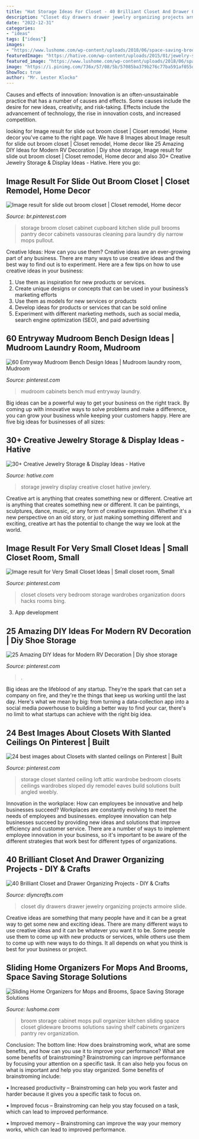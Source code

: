 ```yaml
---
title: "Hat Storage Ideas For Closet - 40 Brilliant Closet And Drawer Organizing Projects"
description: "Closet diy drawers drawer jewelry organizing projects armoire slide"
date: "2022-12-31"
categories:
- "ideas"
tags: ["ideas"]
images:
- "https://www.lushome.com/wp-content/uploads/2018/06/space-saving-broom-storage-solutions-2.jpg"
featuredImage: "https://hative.com/wp-content/uploads/2015/01/jewelry-storage-display-ideas/19-closet-jewlery-storage.jpg"
featured_image: "https://www.lushome.com/wp-content/uploads/2018/06/space-saving-broom-storage-solutions-2.jpg"
image: "https://i.pinimg.com/736x/57/08/5b/57085ba379b276c77ba591af055d2b28.jpg"
ShowToc: true
author: "Mr. Lester Klocko"
---
```



Causes and effects of innovation:
Innovation is an often-unsustainable practice that has a number of causes and effects. Some causes include the desire for new ideas, creativity, and risk-taking. Effects include the advancement of technology, the rise in innovation costs, and increased competition.

	

		
looking for Image result for slide out broom closet | Closet remodel, Home decor you've came to the right page. We have 8 Images about Image result for slide out broom closet | Closet remodel, Home decor like 25 Amazing DIY Ideas for Modern RV Decoration | Diy shoe storage, Image result for slide out broom closet | Closet remodel, Home decor and also 30+ Creative Jewelry Storage &amp; Display Ideas - Hative. Here you go:
		
    
## Image Result For Slide Out Broom Closet | Closet Remodel, Home Decor

<img loading=lazy src="https://i.pinimg.com/736x/57/08/5b/57085ba379b276c77ba591af055d2b28.jpg" onerror="this.onerror=null;this.src='https://tse2.mm.bing.net/th?id=OIP.mvhFJQBsDY9B4qXnlpSOFAHaLG&amp;pid=15.1';" alt="Image result for slide out broom closet | Closet remodel, Home decor">

_Source: br.pinterest.com_

>storage broom closet cabinet cupboard kitchen slide pull brooms pantry decor cabinets vassouras cleaning para laundry diy narrow mops pullout. 

	

Creative Ideas: How can you use them?
Creative ideas are an ever-growing part of any business. There are many ways to use creative ideas and the best way to find out is to experiment. Here are a few tips on how to use creative ideas in your business:
1. Use them as inspiration for new products or services.
2. Create unique designs or concepts that can be used in your business’s marketing efforts  
3. Use them as models for new services or products 
4. Develop ideas for products or services that can be sold online 
5. Experiment with different marketing methods, such as social media, search engine optimization (SEO), and paid advertising 

    
## 60 Entryway Mudroom Bench Design Ideas | Mudroom Laundry Room, Mudroom

<img loading=lazy src="https://i.pinimg.com/736x/00/5a/df/005adf0addc3bdfa37f49ce9098816d9.jpg" onerror="this.onerror=null;this.src='https://tse3.mm.bing.net/th?id=OIP.0MGg7uxRvqtMQKBq2ELCZgHaLG&amp;pid=15.1';" alt="60 Entryway Mudroom Bench Design Ideas | Mudroom laundry room, Mudroom">

_Source: pinterest.com_

>mudroom cabinets bench mud entryway laundry. 

	

Big ideas can be a powerful way to get your business on the right track. By coming up with innovative ways to solve problems and make a difference, you can grow your business while keeping your customers happy. Here are five big ideas for businesses of all sizes: 

    
## 30+ Creative Jewelry Storage &amp; Display Ideas - Hative

<img loading=lazy src="https://hative.com/wp-content/uploads/2015/01/jewelry-storage-display-ideas/19-closet-jewlery-storage.jpg" onerror="this.onerror=null;this.src='https://tse3.mm.bing.net/th?id=OIP.CcOPw0UBFo31M4naFHWcrwHaLH&amp;pid=15.1';" alt="30+ Creative Jewelry Storage &amp; Display Ideas - Hative">

_Source: hative.com_

>storage jewelry display creative closet hative jewlery. 

	

Creative art is anything that creates something new or different.
Creative art is anything that creates something new or different. It can be paintings, sculptures, dance, music, or any form of creative expression. Whether it's a new perspective on an old story, or just making something different and exciting, creative art has the potential to change the way we look at the world.

    
## Image Result For Very Small Closet Ideas | Small Closet Room, Small

<img loading=lazy src="https://i.pinimg.com/736x/12/29/ef/1229efed88703ad7b2cc2b982ca5a5e4.jpg" onerror="this.onerror=null;this.src='https://tse3.mm.bing.net/th?id=OIP.kcJEMyvZE2fWPdsaeuFmIQHaLI&amp;pid=15.1';" alt="Image result for Very Small Closet Ideas | Small closet room, Small">

_Source: pinterest.com_

>closet closets very bedroom storage wardrobes organization doors hacks rooms bing. 

	

3. App development 

    
## 25 Amazing DIY Ideas For Modern RV Decoration | Diy Shoe Storage

<img loading=lazy src="https://i.pinimg.com/736x/3d/6c/c8/3d6cc8c2fca574d8897a686eba919865.jpg" onerror="this.onerror=null;this.src='https://tse2.mm.bing.net/th?id=OIP.jFXbwu5t1zNQaoKXWJ7aDwHaKy&amp;pid=15.1';" alt="25 Amazing DIY Ideas for Modern RV Decoration | Diy shoe storage">

_Source: pinterest.com_

>. 

	

Big ideas are the lifeblood of any startup. They're the spark that can set a company on fire, and they're the things that keep us working until the last day. Here's what we mean by big: from turning a data-collection app into a social media powerhouse to building a better way to find your car, there's no limit to what startups can achieve with the right big idea.

    
## 24 Best Images About Closets With Slanted Ceilings On Pinterest | Built

<img loading=lazy src="https://i.pinimg.com/736x/a1/11/6c/a1116c698512158fd8deb8cc306ba6c8.jpg" onerror="this.onerror=null;this.src='https://tse2.mm.bing.net/th?id=OIP.lR-cFryO50ng07BA6ZKVpgHaJ3&amp;pid=15.1';" alt="24 best images about Closets with slanted ceilings on Pinterest | Built">

_Source: pinterest.com_

>storage closet slanted ceiling loft attic wardrobe bedroom closets ceilings wardrobes sloped diy remodel eaves build solutions built angled weebly. 

	

Innovation in the workplace: How can employees be innovative and help businesses succeed?
Workplaces are constantly evolving to meet the needs of employees and businesses. employee innovation can help businesses succeed by providing new ideas and solutions that improve efficiency and customer service. There are a number of ways to implement employee innovation in your business, so it's important to be aware of the different strategies that work best for different types of organizations.

    
## 40 Brilliant Closet And Drawer Organizing Projects - DIY &amp; Crafts

<img loading=lazy src="https://www.diyncrafts.com/wp-content/uploads/2014/02/10-closet.jpg" onerror="this.onerror=null;this.src='https://tse3.mm.bing.net/th?id=OIP.jbFE3bn4MarWVOE4Y2o1GAHaL0&amp;pid=15.1';" alt="40 Brilliant Closet and Drawer Organizing Projects - DIY &amp; Crafts">

_Source: diyncrafts.com_

>closet diy drawers drawer jewelry organizing projects armoire slide. 

	

Creative ideas are something that many people have and it can be a great way to get some new and exciting ideas. There are many different ways to use creative ideas and it can be whatever you want it to be. Some people use them to come up with new products or services, while others use them to come up with new ways to do things. It all depends on what you think is best for your business or project.

    
## Sliding Home Organizers For Mops And Brooms, Space Saving Storage Solutions

<img loading=lazy src="https://www.lushome.com/wp-content/uploads/2018/06/space-saving-broom-storage-solutions-2.jpg" onerror="this.onerror=null;this.src='https://tse1.mm.bing.net/th?id=OIP.E0iDrP--pzeI2TBEhA5imAAAAA&amp;pid=15.1';" alt="Sliding Home Organizers for Mops and Brooms, Space Saving Storage Solutions">

_Source: lushome.com_

>broom storage cabinet mops pull organizer kitchen sliding space closet glideware brooms solutions saving shelf cabinets organizers pantry rev organization. 

	

Conclusion: The bottom line: How does brainstroming work, what are some benefits, and how can you use it to improve your performance?
What are some benefits of brainstroming?
Brainstroming can improve performance by focusing your attention on a specific task. It can also help you focus on what is important and help you stay organized. Some benefits of brainstroming include:

• Increased productivity – Brainstroming can help you work faster and harder because it gives you a specific task to focus on.

• Improved focus – Brainstroming can help you stay focused on a task, which can lead to improved performance.

• Improved memory – Brainstroming can improve the way your memory works, which can lead to improved performance.

